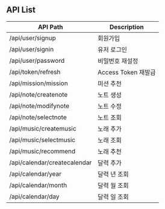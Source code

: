 ## API List

|API Path|Description|
|--|--|
|/api/user/signup|회원가입|
|/api/user/signin|유저 로그인|
|/api/user/password|비밀번호 재설정|
|/api/token/refresh|Access Token 재발급|
|/api/mission/mission|미션 추천|
|/api/note/createnote|노트 생성|
|/api/note/modifynote|노트 수정|
|/api/note/selectnote|노트 조회|
|/api/music/createmusic|노래 추가|
|/api/music/selectmusic|노래 조회|
|/api/music/recommend|노래 추천|
|/api/calendar/createcalendar|달력 추가|
|/api/calendar/year|달력 년 조회|
|/api/calendar/month|달력 월 조회|
|/api/calendar/day|달력 일 조회|
